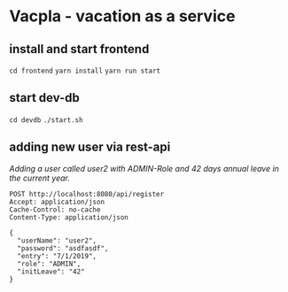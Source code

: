 # Vacpla - vacation as a service

## install and start frontend
```cd frontend```
```yarn install```
```yarn run start```

## start dev-db
```cd devdb```
```./start.sh```

## adding new user via rest-api
*Adding a user called user2 with ADMIN-Role and 42 days annual leave in the current year.*
```
POST http://localhost:8080/api/register
Accept: application/json
Cache-Control: no-cache
Content-Type: application/json

{
  "userName": "user2",
  "password": "asdfasdf",
  "entry": "7/1/2019",
  "role": "ADMIN",
  "initLeave": "42"
}
```